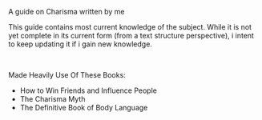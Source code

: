 A guide on Charisma written by me

This guide contains most current knowledge of the subject. 
While it is not yet complete in its current form (from a text structure perspective),
i intent to keep updating it if i gain new knowledge.

&nbsp;

Made Heavily Use Of These Books:
- How to Win Friends and Influence People
- The Charisma Myth
- The Definitive Book of Body Language

